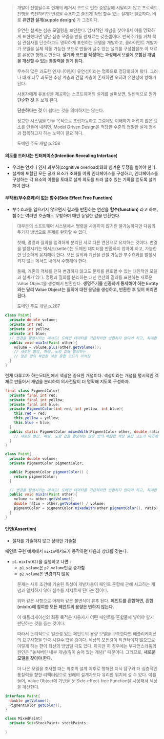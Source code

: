> 개발이 진행될수록 현재의 레거시 코드로 인한 중압감에 시달리지 않고 프로젝트 진행을 촉진하려면 변경을 수용하고 즐겁게 작업 할수 있는 설계가 필요하다.
> 바로 __유연한 설계(supple design)__ 가 그것이다.
>
> 유연한 설계는 심층 모델링을 보안한다. 암시적인 개념을 찾아내서 이를 명확하게 표현했다면 일단 심층 모델을 만들 원재료는 갖춘셈이다.
> 반복주기를 거쳐 핵심 관심사를 단순하고도 명확하게 표현하는 모델을 개발하고, 클라이언트 개발자가 모델을 실제 작동 가능한 코드로 만들어
> 낼수 있는 설계를 구성함을쏘 이 재료를 유용한 형태로 만든다.
> __설계와 코드를 작성하는 과정에서 모델에 포함된 개념을 개선할 수 있는 통찰력을 얻게 된다.__
>
> 무수히 많은 과도한 엔지니어링이 유연성이라는 명목으로 정당회돠어 왔다.
> 그러나 대개 너무 과도한 추상 계층과 간접 계층이 존재하면 오히려 유현성에 방해가 된다.
>
> 사용자에게 유용성을 제공하는 소프트웨어의 설계를 살펴보면, 일반적으로 뭔가 __단순한 것__ 을 보게 된다.
>
> __단순하다는 것__ 이 쉽다는 것을 의미하지는 않는다.
>
> 정교한 시스템을 만들 목적으로 조립가능하고 그럼에도 이해하기 어렵지 않은 요소를 만들어 내려면,
> Model Driven Design을 적당한 수준의 엄밀한 설계 형식과 접목하고자 하는 노력이 필요 하다.
>
> 도메인 주도 개발 p.258

#### 의도를 드러내는 인터페이스(Intention Revealing Interface)
- 우리는 언제나 인지 과부하(cognitive overload)와의 힘겨운 투쟁을 벌어야 한다.
- 설계에 포함된 모든 공개 요소가 조화를 이뤄 인터페이스를 구성하고, 인터페이스를 구성하는 각 요소의 이름을
  토대로 설계 의도를 드러 낼수 있는 기획을 얻도록 설계해야 한다.

#### 부작용(부수효과)이 없는 함수(Side Effect Free Function)
- 부수효과를 일으키지 않으면서 결과를 반환하는 연산을 __함수(function)__ 라고 하며,
  함수는 여러번 호출해도 무방하며 매번 동일한 값을 반환한다.

> 대부분의 소프트웨어 시스템에서 명령을 사용하지 않기란 불가능하지만 다음의 두가지 방법으로
> 문제를 완화할 수 있다.
>
> 첫째, 명령과 질의를 엄격하게 분리된 서로 다른 연산으로 유지하는 것이다.
> 변경을 발생시키는 메서드(setter)는 도메인 데이터를 반환하지 않아야 하고, 가능한 한 단순하게
> 유지해야 한다. 모든 질의와 계산을 관찰 가능한 부수효과를 발생시키지 않는 메서드 내에서 수행해야 한다.
>
> 둘째, 기존의 객체를 전혀 변경하지 않고도 문제를 완호할 수 있는 대안적인 모델과 설계가 있다.
> 명령과 질의를 분리하는 대신 연산의 결과를 표현하는 새로운 Value Object를 생성해서 반환한다.
> __생명주기를 신중하게 통제해야 하는 Entity와는 달리 Value Object는 질의에 대한 응답을 생성하고, 반환한 후 잊어 버리면 된다.__
>
> 도메인 주도 개발 p.267

```java
class Paint{
  private double volume;
  private int red;
  private int yellow;
  private int blue;
  // 변경을 발생시키는 메서드( 도메인 데이터를 가급적이면 반환하지 않아야 하고, 최대한 단순하게 유지 하자.)
  public void mixIn(Paint other){
    volume = volume.plus(other.getVolume());
    // 새로운 빨강, 파랑, 노랑 값을 할당하는
    // 많은 양의 복잡한 색상 혼합 코드가 이어짐
  }
}
```
현재 다루고자 하는모데인에서 색상은 중요한 개념이다.
색상이라는 개념을 명시적인 객체로 만들어서 개념을 분리하여 의사전달이 더 명확해 지도록 구성하자.


```java
final class PigmentColor{
  private final int red;
  private final int yellow;
  private final int blue;
  private PigmentColor(int red, int yellow, int blue){
    this.red = red;
    this.yellow = yellow;
    this.blue = blue;
  }
  public static PigmentColor mixedWith(PigmentColor other, double ratio){
    // 새로운 빨간, 파랑, 노랑 값을 할당하는 많은 양의 복잡한 색상 혼합 코드가 이곳에 구현됨
  }
}

class Paint{
  private double volume;
  private PigmentColor pigmentColor;

  public PigmentColor pigmentColor() {
    return pigmentColor;
  }

  // 변경을 발생시키는 메서드( 도메인 데이터를 가급적이면 반환하지 않아야 하고, 최대한 단순하게 유지 하자.)
  public void mixIn(Paint other){
    volume += other.getVolume();
    double ratio = other.getVolume() / volume;
    pigmentColor = pigmentColor.mixedWith(other.pigmentColor(), ratio);
  }
}
```

#### 단언(Assertion)
- 절차를 기술하지 않고 상태만 기술함

페인트 구현 예제에서 ```mixIn```메서드가 동작하면 다음과 상태를 갖는다.
- ```p1.mixIn(02)```을 실행하고 나면 :
  - ```p1.volume```은 ```p2.volume```만큼 증가함
  - ```p2.volume```은 변경되지 않음

> 문제는 사후 조건에 기술된 특성이 개발자들이 페인트 혼합에 관해 사고하는 개념과 일치하지 않아 실수를 저지르게 된다는 점이다.
>
> 위와 같은 사항으로 아래와 같은 불변식이 유추 된다.
> __페인트를 혼합하면, 혼합(mixIn)에 참여한 모든 페인트의 용량은 변하지 않는다.__
>
> 이 애플리케이션의 최종 목적은 사용자가 어떤 페인트를 혼합물에 넣어야 할지 판단하는 것을 돕는 것이다.
>
> 따라서 논리적으로 일관성 있는 페인트의 용량 모델을 구축한다면 애플리케이션의 요구사항을 만족 시킬수 없을 것이다.
> 세상의 모든것이 직관적이지 않으므로 이렇게 하는 편이 최선의 방법일 때도 있다.
> 하지만 이 경우에는 부자연스러움의 원인은 "놓쳐버린 내부 개념(깊이 숨어 있는 개념)" 때문이다.
> 그러므로, __새로운 모델을 찾아야 한다.__
>
> 더 나은 모델을 조사할 때는 최초의 설계 이후로 행해진 지식 탐구와 더 심층적인 통찰력을 향한 리팩터링으로 원래의 설계자보다
> 유리한 위치에 설 수 있다.
> 예를 들어, Value Object에 기반을 둔 Side-effect-free Function을 사용해서 색상을 계산한다.

```java
interface Paint{
  double getVolume();
  PigmentColor getColor();
}

class MixedPaint{
  private Set<StockPaint> stockPaints;
  
}
```
